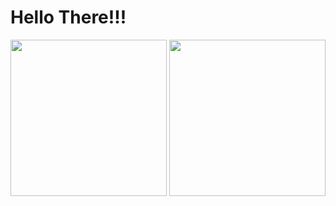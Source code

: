 <h1>Hello There!!!</h1>
<div>
  <img height="250em" src="https://github-readme-stats.vercel.app/api?username=developerlucassouza&show_icons=true&theme=tokyonight"/>
  <img height="250em" src="https://github-readme-stats.vercel.app/api/top-langs/?username=developerlucassouza&layout=donut-vertical&theme=tokyonight"/>
</div>
